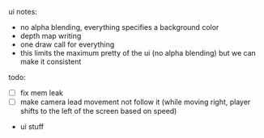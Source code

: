 ui notes:

- no alpha blending, everything specifies a background color
- depth map writing
- one draw call for everything
- this limits the maximum pretty of the ui (no alpha blending) but we can make it consistent





todo:

- [ ] fix mem leak
- [ ] make camera lead movement not follow it (while moving right, player shifts to the left of the screen based on speed)
- ui stuff